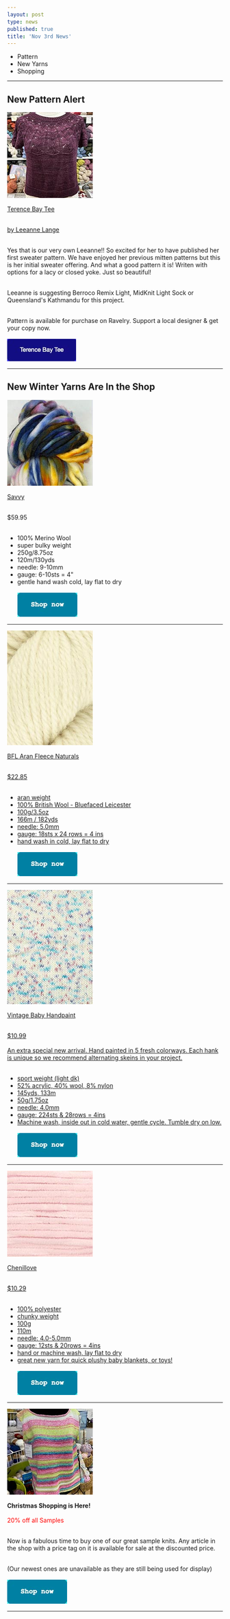 ```yaml
---
layout: post
type: news
published: true
title: 'Nov 3rd News'
---
```

- Pattern
- New Yarns
- Shopping

<hr />
<h2>New Pattern Alert</h2>
<p><a href="https://www.ravelry.com/patterns/library/terence-bay-tee"><img src="/img/terence.jpg"><br />

Terence Bay Tee<br /><br />

by Leeanne Lange</a><br /><br />

Yes that is our very own Leeanne!! So excited for her to have published her first sweater pattern. We have enjoyed her previous mitten patterns but this is her initial sweater offering. And what a good pattern it is! Writen with options for a lacy or closed yoke. Just so beautiful!<br /><br />

Leeanne is suggesting Berroco Remix Light, MidKnit Light Sock or Queensland's Kathmandu for this project.<br /><br />

Pattern is available for purchase on Ravelry. Support a local designer & get your copy now.
  <br /><br />
<a href="https://www.ravelry.com/patterns/library/terence-bay-tee"><img src="/img/btn_terance.jpg"></a> </p>
<hr />
<h2>New Winter Yarns Are In the Shop</h2>
<p><a href="https://www.woolandsilkcoshop.com/products/savvy"><img src="/img/savvy_scarf.jpg"><br />

Savvy</a><br /><br />

$59.95<br /><br />
- 100% Merino Wool<br />
- super bulky weight<br />
- 250g/8.75oz<br />
- 120m/130yds<br />
- needle: 9-10mm<br />
- gauge: 6-10sts = 4"<br />
- gentle hand wash cold, lay flat to dry
  <br /><br />
<a href="https://www.woolandsilkcoshop.com/products/savvy"><img src="/img/btn_shop_now.jpg"></a> </p>
<hr />
<p><a href="https://www.woolandsilkcoshop.com/products/bfl-aran-naturals"><img src="/img/aran.jpg"><br />

BFL Aran Fleece Naturals <br /><br />

$22.85 <br /><br />
- aran weight<br />
- 100% British Wool - Bluefaced Leicester<br />
- 100g/3.5oz<br />
- 166m / 182yds<br />
- needle:  5.0mm<br />
- gauge: 18sts x 24 rows = 4 ins<br />
- hand wash in cold, lay flat to dry
  <br /><br />
<a href="https://www.woolandsilkcoshop.com/products/bfl-aran-naturals"><img src="/img/btn_shop_now.jpg"></a> </p>
<hr />
<p><a href="https://www.woolandsilkcoshop.com/products/vintage-baby-handpaint-1"><img src="/img/handpaint.jpg"><br />

Vintage Baby Handpaint<br /><br />

$10.99<br /><br />
An extra special new arrival. Hand painted in 5 fresh colorways. Each hank is unique so we recommend alternating skeins in your project.<br /><br />

- sport weight (light dk)<br />
- 52% acrylic, 40% wool, 8% nylon<br />
- 145yds, 133m<br />
- 50g/1.75oz<br />
- needle: 4.0mm<br />
- gauge: 224sts & 28rows = 4ins   <br />
- Machine wash, inside out in cold water, gentle cycle. Tumble dry on low.
  <br /><br />
<a href="https://www.woolandsilkcoshop.com/products/vintage-baby-handpaint-1"><img src="/img/btn_shop_now.jpg"></a> </p>
<hr />
<p><a href="https://www.woolandsilkcoshop.com/products/chenillove"><img src="/img/chenillove.jpg"><br />


Chenillove <br /><br />

$10.29 <br /><br />
- 100% polyester<br />
- chunky weight<br />
- 100g<br />
- 110m<br />
- needle: 4.0-5.0mm<br />
- gauge:  12sts & 20rows = 4ins<br />
- hand or  machine wash, lay flat to dry<br />
- great new yarn for quick plushy baby blankets, or toys!
  <br /><br />
<a href="https://www.woolandsilkcoshop.com/products/chenillove"><img src="/img/btn_shop_now.jpg"></a> </p>
<hr />

<p><a href="https://www.woolandsilkcoshop.com/"><img src="/img/christmas_sweater.jpg"></a><br />

<strong>Christmas Shopping is Here!</strong><br /><br />
<font color="red">20% off all Samples</font> <br /><br />

Now is a fabulous time to buy one of our great sample knits. Any article in the shop with a price tag on it is available for sale at the discounted price. <br /><br />

(Our newest ones are unavailable as they are still being used for display)
  <br /><br />
<a href="https://www.woolandsilkcoshop.com/"><img src="/img/btn_shop_now.jpg"></a> </p>
<hr />
